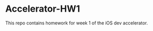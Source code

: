 Accelerator-HW1
===============

This repo contains homework for week 1 of the iOS dev accelerator.
